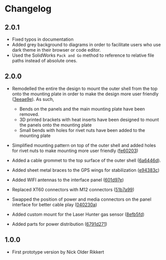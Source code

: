 # Changelog

## 2.0.1
- Fixed typos in documentation
- Added grey background to diagrams in order to facilitate users who use dark theme in their browser or code editor.
- Used the SolidWorks `Pack and Go` method to reference to relative file paths instead of absolute ones.

## 2.0.0
- Remodelled the entire the design to mount the outer shell from the top onto the mounting plate in order to make the design more user friendly  ([3eeae9e](https://bitbucket.org/mechatronica/spot_backpack_solidworks/commits/3eeae9e6f47fc8eeaf649caf8c29a7dcfb9d9c35)). As such, 
  - Bends on the panels and the main mounting plate have been removed.
  - 3D printed brackets with heat inserts have been designed to mount the panels onto the mounting plate
  - Small bends with holes for rivet nuts have been added to the mounting plate   

- Simplified mounting pattern on top of the outer shell and added holes for rivet nuts to make mounting more user friendly ([fe60203](https://bitbucket.org/mechatronica/spot_backpack_solidworks/commits/fe60203d0274cf739ea90903a169a5b9301ffd78))
- Added a cable grommet to the top surface of the outer shell ([6a6446d](https://bitbucket.org/mechatronica/spot_backpack_solidworks/commits/6a6446d8979a3c5f4b93c1ad01e0d0d9e5f19776)).
  
- Added sheet metal braces to the GPS wings for stabilization ([e94383c](https://bitbucket.org/mechatronica/spot_backpack_solidworks/commits/e94383c8e6387649d68dbd3f8abbb9a33744cb98))
  
- Added WIFI antennas to the interface panel ([601d97e](https://bitbucket.org/mechatronica/spot_backpack_solidworks/commits/601d97e88329103c8f7d565971a02f4380a72ad3))
- Replaced XT60 connectors with M12 connectors  ([51b7a99](https://bitbucket.org/mechatronica/spot_backpack_solidworks/commits/51b7a990323560c0e3afbd74ee49b0ab395803ef))
- Swapped the position of power and media connectors on the panel interface for better cable play  ([040230a](https://bitbucket.org/mechatronica/spot_backpack_solidworks/commits/040230ac4a912cc36fe93167a71b86654fed1b16))

- Added custom mount for the Laser Hunter gas sensor ([8efb5fd](https://bitbucket.org/mechatronica/spot_backpack_solidworks/commits/8efb5fd4669da9629c877e4b766b3391cef19bec))
- Added parts for power distribution ([6791d271](https://bitbucket.org/mechatronica/spot_backpack_solidworks/commits/6791d27167c6e91782f205b29e68b7315a9438c7))

## 1.0.0
- First prototype version by Nick Older Rikkert